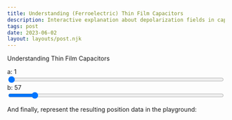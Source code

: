 ```yaml
---
title: Understanding (Ferroelectric) Thin Film Capacitors
description: Interactive explanation about depolarization fields in capacitors
tags: post
date: 2023-06-02
layout: layouts/post.njk
---
```





Understanding Thin Film Capacitors



<play-ground>
  <div>
    <form>
        <div style="display: grid;">
            <label for="a" id="aText">
            a: 1
            </label>
            <input id="a" type="range" min="1" max="10" step="0.1" aria-label="a" value="1" oninput="result()">
        </div>
        <div style="display: grid;">
            <label for="b" id="bText">
            b: 57
            </label>
            <input id="b" type="range" min="1" max="500" aria-label="b" value="57" oninput="result()">
        </div>
    </form>
  </div>

  <div>
    <canvas id="myChart" style="width:100%;"></canvas>
</div>
</play-ground>



<script src="https://cdn.jsdelivr.net/npm/chart.js"></script>

<script>

  const ctx = document.getElementById('myChart');

  const xValues = [];
  const yValues = [];
  generateData("x * 2 + 7", 0, 10, 0.5);

  
  var aText = document.getElementById("aText");
  var bText = document.getElementById("bText");

  myChart = new Chart(ctx, {
    type: "line",
    data: {
      labels: xValues,
      datasets: [{
        fill: false,
        pointRadius: 0,
        borderColor: "rgba(255,0,0,0.5)",
        data: yValues
      }]
    },
    options: {

    }
  });

  function generateData(value, i1, i2, step = 1) {
    xValues.length = 0;
    yValues.length = 0;
    for (let x = i1; x <= i2; x += step) {
      yValues.push(eval(value));
      xValues.push(x);
    }
  }

  function result(){
    var a = document.getElementById("a").value;
    var b = document.getElementById("b").value;
    if (!isNaN(a)) {
      aText.innerHTML = "a: " + a; 
      bText.innerHTML = "b: " + b;
      generateData("x * " + a + " + " + b, 0, 10, 1);
      myChart.data.labels = xValues;
      myChart.data.datasets[0].data = yValues;
      myChart.update('none');
    }
    else
      console.log("Please enter the integer value..");
  }
</script>



And finally, represent the resulting position data in the playground:

<SpringPhysics withDamping />